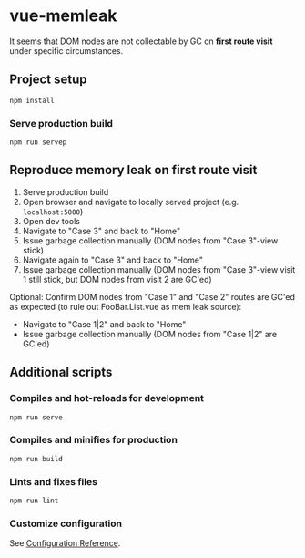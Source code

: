 # vue-memleak

It seems that DOM nodes are not collectable by GC on **first route visit** under specific circumstances.

## Project setup
```
npm install
```

### Serve production build
```
npm run servep
```

## Reproduce memory leak on first route visit

1. Serve production build
2. Open browser and navigate to locally served project (e.g. `localhost:5000`)
2. Open dev tools
3. Navigate to "Case 3" and back to "Home"
4. Issue garbage collection manually (DOM nodes from "Case 3"-view stick)
5. Navigate again to "Case 3" and back to "Home"
6. Issue garbage collection manually (DOM nodes from "Case 3"-view visit 1 still stick, but DOM nodes from visit 2 are GC'ed)


Optional: Confirm DOM nodes from "Case 1" and "Case 2" routes are GC'ed as expected (to rule out FooBar.List.vue as mem leak source):
- Navigate to "Case 1|2" and back to "Home"
- Issue garbage collection manually (DOM nodes from "Case 1|2" are GC'ed)

## Additional scripts

### Compiles and hot-reloads for development
```
npm run serve
```

### Compiles and minifies for production
```
npm run build
```

### Lints and fixes files
```
npm run lint
```

### Customize configuration
See [Configuration Reference](https://cli.vuejs.org/config/).

